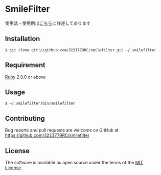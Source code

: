 # SmileFilter

使用法・使用例は[こちら](http://www.sfilter.shop)に詳述してあります

## Installation
    $ git clone git://github.com/3223779RC/smilefilter.git ~/.smilefilter

## Requirement

[Ruby](https://www.ruby-lang.org) 2.0.0 or above

## Usage
    $ ~/.smilefilter/bin/smilefilter

## Contributing

Bug reports and pull requests are welcome on GitHub at https://github.com/3223779RC/smilefilter

## License

The software is available as open source under the terms of the [MIT License](http://opensource.org/licenses/MIT).
